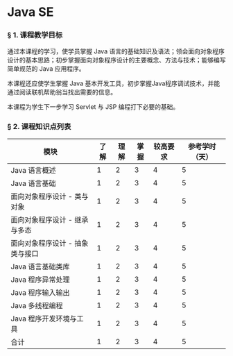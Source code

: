 
# Java SE

### &sect; 1. 课程教学目标

通过本课程的学习，使学员掌握 Java 语言的基础知识及语法；领会面向对象程序设计的基本思路；初步掌握面向对象程序设计的主要概念、方法与技术；能够编写简单规范的 Java 应用程序。

本课程还应使学生掌握 Java 基本开发工具，初步掌握Java程序调试技术，并能通过阅读联机帮助翁当找出需要的信息。

本课程为学生下一步学习 Servlet 与 JSP 编程打下必要的基础。

### &sect; 2. 课程知识点列表

|模块|了解|理解|掌握|较高要求|参考学时（天）|
|-|-|-|-|-|-|
|Java 语言概述|1|2|3|4|5|
|Java 语言基础|1|2|3|4|5|
|面向对象程序设计 - 类与对象|1|2|3|4|5|
|面向对象程序设计 - 继承与多态|1|2|3|4|5|
|面向对象程序设计 - 抽象类与接口|1|2|3|4|5|
|Java 语言基础类库|1|2|3|4|5|
|Java 程序异常处理|1|2|3|4|5|
|Java 程序输入输出|1|2|3|4|5|
|Java 多线程编程|1|2|3|4|5|
|Java 程序开发环境与工具|1|2|3|4|5|
|合计|1|2|3|4|5|


